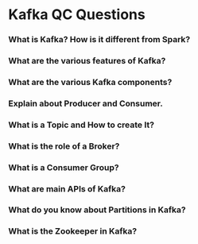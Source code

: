 # Kafka QC Questions

### What is Kafka? How is it different from Spark?


### What are the various features of Kafka?


### What are the various Kafka components?


### Explain about Producer and Consumer.


### What is a Topic and How to create It?


### What is the role of a Broker?


### What is a Consumer Group?


### What are main APIs of Kafka?


### What do you know about Partitions in Kafka?


### What is the Zookeeper in Kafka?